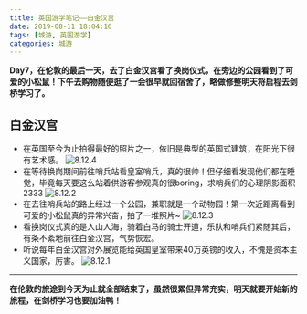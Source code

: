 ```yaml
---
title: 英国游学笔记——白金汉宫
date: 2019-08-11 18:04:16
tags: [城游, 英国游学]
categories: 城游
---
```


**Day7，在伦敦的最后一天，去了白金汉宫看了换岗仪式，在旁边的公园看到了可爱的小松鼠！下午去购物随便逛了一会很早就回宿舍了，略做修整明天将启程去剑桥学习了。**

<!--more--> 

## 白金汉宫
* 在英国至今为止拍得最好的照片之一，依旧是典型的英国式建筑，在阳光下很有艺术感。
![8.12.4](https://gitee.com/know_the_emperor/picture/raw/master/8.12.4.jpg)
* 在等待换岗期间前往哨兵站看皇室哨兵，真的很帅！但仔细看发现他们都在睡觉，毕竟每天要这么站着供游客参观真的很boring，求哨兵们的心理阴影面积2333
![8.12.2](https://gitee.com/know_the_emperor/picture/raw/master/8.12.2.jpg)
* 在去往哨兵站的路上经过一个公园，兼职就是一个动物园！第一次近距离看到可爱的小松鼠真的异常兴奋，拍了一堆照片~
![8.12.3](https://gitee.com/know_the_emperor/picture/raw/master/8.12.3.jpg)
* 看换岗仪式真的是人山人海，骑着白马的骑士开道，乐队和哨兵们紧随其后，有条不紊地前往白金汉宫，气势恢宏。
* 听说每年白金汉宫对外展览能给英国皇室带来40万英镑的收入，不愧是资本主义国家，厉害。
![8.12.1](https://gitee.com/know_the_emperor/picture/raw/master/8.12.1.jpg)

***

**在伦敦的旅途到今天为止就全部结束了，虽然很累但异常充实，明天就要开始新的旅程，在剑桥学习也要加油鸭！**
